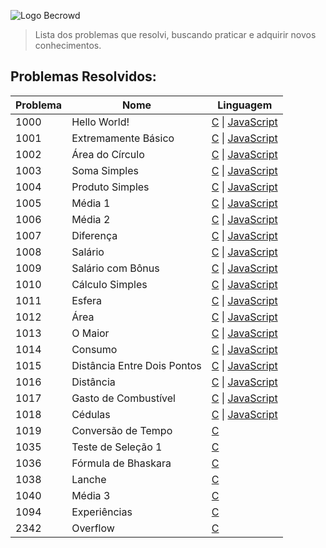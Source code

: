 ![Logo Becrowd](https://repository-images.githubusercontent.com/452657937/1132479a-b4e2-476a-93c6-dc0fcabab6d6)
> Lista dos problemas que resolvi, buscando praticar e adquirir novos conhecimentos.

## Problemas Resolvidos:
| Problema | Nome | Linguagem |
| ----------- | ----------- | ----------- |
| 1000 | Hello World! | [C](https://github.com/torchelsen/meus-estudos/blob/main/beecrowd/C/1000.c) \| [JavaScript](https://github.com/torchelsen/meus-estudos/blob/main/beecrowd/JavaScript/1000.js)
| 1001 | Extremamente Básico | [C](https://github.com/torchelsen/meus-estudos/blob/main/beecrowd/C/1001.c) \| [JavaScript](https://github.com/torchelsen/meus-estudos/blob/main/beecrowd/JavaScript/1001.js)
| 1002 | Área do Círculo | [C](https://github.com/torchelsen/meus-estudos/blob/main/beecrowd/C/1002.c) \| [JavaScript](https://github.com/torchelsen/meus-estudos/blob/main/beecrowd/JavaScript/1002.js)
| 1003 | Soma Simples | [C](https://github.com/torchelsen/meus-estudos/blob/main/beecrowd/C/1003.c) \| [JavaScript](https://github.com/torchelsen/meus-estudos/blob/main/beecrowd/JavaScript/1003.js)
| 1004 | Produto Simples | [C](https://github.com/torchelsen/meus-estudos/blob/main/beecrowd/C/1004.c) \| [JavaScript](https://github.com/torchelsen/meus-estudos/blob/main/beecrowd/JavaScript/1004.js)
| 1005 | Média 1 | [C](https://github.com/torchelsen/meus-estudos/blob/main/beecrowd/C/1005.c) \| [JavaScript](https://github.com/torchelsen/meus-estudos/blob/main/beecrowd/JavaScript/1005.js)
| 1006 | Média 2 | [C](https://github.com/torchelsen/meus-estudos/blob/main/beecrowd/C/1006.c) \| [JavaScript](https://github.com/torchelsen/meus-estudos/blob/main/beecrowd/JavaScript/1006.js)
| 1007 | Diferença | [C](https://github.com/torchelsen/meus-estudos/blob/main/beecrowd/C/1007.c) \| [JavaScript](https://github.com/torchelsen/meus-estudos/blob/main/beecrowd/JavaScript/1007.js)
| 1008 | Salário | [C](https://github.com/torchelsen/meus-estudos/blob/main/beecrowd/C/1008.c) \| [JavaScript](https://github.com/torchelsen/meus-estudos/blob/main/beecrowd/JavaScript/1008.js)
| 1009 | Salário com Bônus | [C](https://github.com/torchelsen/meus-estudos/blob/main/beecrowd/C/1009.c) \| [JavaScript](https://github.com/torchelsen/meus-estudos/blob/main/beecrowd/JavaScript/1009.js)
| 1010 | Cálculo Simples | [C](https://github.com/torchelsen/meus-estudos/blob/main/beecrowd/C/1010.c) \| [JavaScript](https://github.com/torchelsen/meus-estudos/blob/main/beecrowd/JavaScript/1010.js)
| 1011 | Esfera | [C](https://github.com/torchelsen/meus-estudos/blob/main/beecrowd/C/1011.c) \| [JavaScript](https://github.com/torchelsen/meus-estudos/blob/main/beecrowd/JavaScript/1011.js)
| 1012 | Área | [C](https://github.com/torchelsen/meus-estudos/blob/main/beecrowd/C/1012.c) \| [JavaScript](https://github.com/torchelsen/meus-estudos/blob/main/beecrowd/JavaScript/1012.js)
| 1013 | O Maior | [C](https://github.com/torchelsen/meus-estudos/blob/main/beecrowd/C/1013.c) \| [JavaScript](https://github.com/torchelsen/meus-estudos/blob/main/beecrowd/JavaScript/1013.js)
| 1014 | Consumo | [C](https://github.com/torchelsen/meus-estudos/blob/main/beecrowd/C/1014.c) \| [JavaScript](https://github.com/torchelsen/meus-estudos/blob/main/beecrowd/JavaScript/1014.js)
| 1015 | Distância Entre Dois Pontos | [C](https://github.com/torchelsen/meus-estudos/blob/main/beecrowd/C/1015.c) \| [JavaScript](https://github.com/torchelsen/meus-estudos/blob/main/beecrowd/JavaScript/1015.js)
| 1016 | Distância | [C](https://github.com/torchelsen/meus-estudos/blob/main/beecrowd/C/1016.c) \| [JavaScript](https://github.com/torchelsen/meus-estudos/blob/main/beecrowd/JavaScript/1016.js)
| 1017 | Gasto de Combustível | [C](https://github.com/torchelsen/meus-estudos/blob/main/beecrowd/C/1017.c) \| [JavaScript](https://github.com/torchelsen/meus-estudos/blob/main/beecrowd/JavaScript/1017.js)
| 1018 | Cédulas | [C](https://github.com/torchelsen/meus-estudos/blob/main/beecrowd/C/1018.c) \| [JavaScript](https://github.com/torchelsen/meus-estudos/blob/main/beecrowd/JavaScript/1018.js)
| 1019 | Conversão de Tempo | [C](https://github.com/torchelsen/meus-estudos/blob/main/beecrowd/C/1019.c)
| 1035 | Teste de Seleção 1 | [C](https://github.com/torchelsen/meus-estudos/blob/main/beecrowd/C/1035.c)
| 1036 | Fórmula de Bhaskara | [C](https://github.com/torchelsen/meus-estudos/blob/main/beecrowd/C/1036.c)
| 1038 | Lanche | [C](https://github.com/torchelsen/meus-estudos/blob/main/beecrowd/C/1038.c)
| 1040 | Média 3 | [C](https://github.com/torchelsen/meus-estudos/blob/main/beecrowd/C/1040.c)
| 1094 | Experiências | [C](https://github.com/torchelsen/meus-estudos/blob/main/beecrowd/C/1094.c)
| 2342 | Overflow | [C](https://github.com/torchelsen/meus-estudos/blob/main/beecrowd/C/2342.c)
